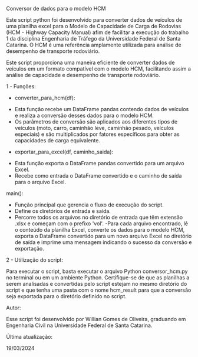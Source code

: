 Conversor de dados para o modelo HCM

Este script python foi desenvolvido para converter dados de veículos de uma planilha excel para o Modelo de Capacidade de Carga de Rodovias (HCM - Highway Capacity Manual) afim de facilitar a execução do trabalho 1 da disciplina Engenharia de Tráfego da Universidade Federal de Santa Catarina. O HCM é uma referência amplamente utilizada para análise de desempenho de transporte rodoviário.

Este script proporciona uma maneira eficiente de converter dados de veículos em um formato compatível com o modelo HCM, facilitando assim a análise de capacidade e desempenho de transporte rodoviário.

1 - Funções: 

* converter_para_hcm(df):

- Esta função recebe um DataFrame pandas contendo dados de veículos e realiza a conversão desses dados para o modelo HCM.
- Os parâmetros de conversão são aplicados aos diferentes tipos de veículos (moto, carro, caminhão leve, caminhão pesado, veículos especiais) e são multiplicados por fatores específicos para obter as capacidades de carga equivalente.

* exportar_para_excel(df, caminho_saida):

- Esta função exporta o DataFrame pandas convertido para um arquivo Excel.
- Recebe como entrada o DataFrame convertido e o caminho de saída para o arquivo Excel.

main():

- Função principal que gerencia o fluxo de execução do script.
- Define os diretórios de entrada e saída.
- Percorre todos os arquivos no diretório de entrada que têm extensão .xlsx e começam com o prefixo 'vol'.
-Para cada arquivo encontrado, lê o conteúdo da planilha Excel, converte os dados para o modelo HCM, exporta o DataFrame convertido para um novo arquivo Excel no diretório de saída e imprime uma mensagem indicando o sucesso da conversão e exportação.

2 - Utilização do script: 

Para executar o script, basta executar o arquivo Python conversor_hcm.py no terminal ou em um ambiente Python. Certifique-se de que as planilhas a serem analisadas e convertidas pelo script estejam no mesmo diretório do script e que tenha uma pasta com o nome hcm_result para que a conversão seja exportada para o diretório definido no script.

Autor:

Esse script foi desenvolvido por Willian Gomes de Oliveira, graduando em Engenharia Civil na Universidade Federal de Santa Catarina. 

Última atualização: 

19/03/2024
